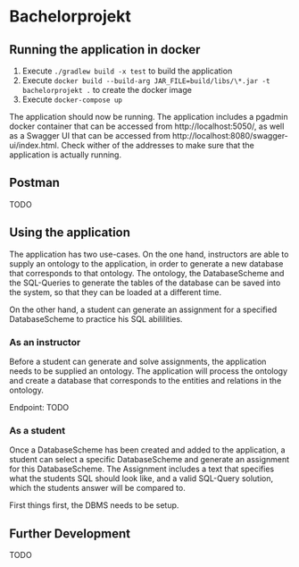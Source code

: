 # Bachelorprojekt

## Running the application in docker

1. Execute `./gradlew build -x test` to build the application
2. Execute `docker build --build-arg JAR_FILE=build/libs/\*.jar -t bachelorprojekt .`
to create the docker image
3. Execute `docker-compose up`

The application should now be running. The application includes a pgadmin docker container that
can be accessed from http://localhost:5050/, as well as a Swagger UI that can be accessed from
http://localhost:8080/swagger-ui/index.html. Check wither of the addresses to make sure that the application
is actually running.

## Postman

TODO

## Using the application

The application has two use-cases. On the one hand, instructors are able to supply an ontology
to the application, in order to generate a new database that corresponds to that ontology. The 
ontology, the DatabaseScheme and the SQL-Queries to generate the tables of the database can be saved
into the system, so that they can be loaded at a different time.

On the other hand, a student can generate an assignment for a specified DatabaseScheme to practice his
SQL abililities.

### As an instructor

Before a student can generate and solve assignments, the application needs to be supplied an
ontology. The application will process the ontology and create a database that corresponds to the
entities and relations in the ontology.

Endpoint: TODO

### As a student

Once a DatabaseScheme has been created and added to the application, a student can select
a specific DatabaseScheme and generate an assignment for this DatabaseScheme. The Assignment
includes a text that specifies what the students SQL should look like, and a valid SQL-Query
solution, which the students answer will be compared to.

First things first, the DBMS needs to be setup. 

## Further Development

TODO